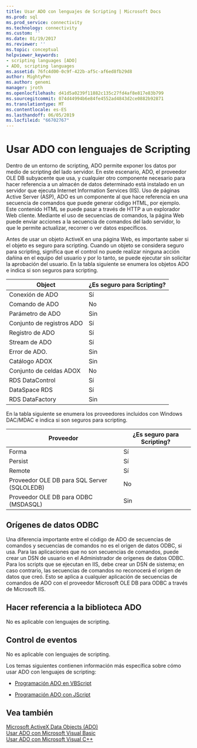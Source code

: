 ```yaml
---
title: Usar ADO con lenguajes de Scripting | Microsoft Docs
ms.prod: sql
ms.prod_service: connectivity
ms.technology: connectivity
ms.custom: ''
ms.date: 01/19/2017
ms.reviewer: ''
ms.topic: conceptual
helpviewer_keywords:
- scripting languages [ADO]
- ADO, scripting languages
ms.assetid: 76fc4d00-0c9f-422b-af5c-af6ed8fb29d8
author: MightyPen
ms.author: genemi
manager: jroth
ms.openlocfilehash: d41d5a0239f11882c135c27fd4af8e817e83b799
ms.sourcegitcommit: 074d44994b6e84fe4552ad4843d2ce0882b92871
ms.translationtype: MT
ms.contentlocale: es-ES
ms.lasthandoff: 06/05/2019
ms.locfileid: "66702767"
---
```

# <a name="using-ado-with-scripting-languages"></a>Usar ADO con lenguajes de Scripting
Dentro de un entorno de scripting, ADO permite exponer los datos por medio de scripting del lado servidor. En este escenario, ADO, el proveedor OLE DB subyacente que usa, y cualquier otro componente necesario para hacer referencia a un almacén de datos determinado está instalado en un servidor que ejecuta Internet Information Services (IIS). Uso de páginas Active Server (ASP), ADO es un componente al que hace referencia en una secuencia de comandos que puede generar código HTML, por ejemplo. Este contenido HTML se puede pasar a través de HTTP a un explorador Web cliente. Mediante el uso de secuencias de comandos, la página Web puede enviar acciones a la secuencia de comandos del lado servidor, lo que le permite actualizar, recorrer o ver datos específicos.  
  
 Antes de usar un objeto ActiveX en una página Web, es importante saber si el objeto es seguro para scripting. Cuando un objeto se considera seguro para scripting, significa que el control no puede realizar ninguna acción dañina en el equipo del usuario y por lo tanto, se puede ejecutar sin solicitar la aprobación del usuario. En la tabla siguiente se enumera los objetos ADO e indica si son seguros para scripting.  
  
|Object|¿Es seguro para Scripting?|  
|------------|-------------------------|  
|Conexión de ADO|Sí|  
|Comando de ADO|No|  
|Parámetro de ADO|Sin|  
|Conjunto de registros ADO|Sí|  
|Registro de ADO|Sí|  
|Stream de ADO|Sí|  
|Error de ADO.|Sin|  
|Catálogo ADOX|Sin|  
|Conjunto de celdas ADOX|No|  
|RDS DataControl|Sí|  
|DataSpace RDS|Sí|  
|RDS DataFactory|Sin|  
  
 En la tabla siguiente se enumera los proveedores incluidos con Windows DAC/MDAC e indica si son seguros para scripting.  
  
|Proveedor|¿Es seguro para Scripting?|  
|--------------|-------------------------|  
|Forma|Sí|  
|Persist|Sí|  
|Remote|Sí|  
|Proveedor OLE DB para SQL Server (SQLOLEDB)|No|  
|Proveedor OLE DB para ODBC (MSDASQL)|Sin|  
  
## <a name="odbc-data-sources"></a>Orígenes de datos ODBC  
 Una diferencia importante entre el código de ADO de secuencias de comandos y secuencias de comandos no es el origen de datos ODBC, si usa. Para las aplicaciones que no son secuencias de comandos, puede crear un DSN de usuario en el Administrador de orígenes de datos ODBC. Para los scripts que se ejecutan en IIS, debe crear un DSN de sistema; en caso contrario, las secuencias de comandos no reconocerá el origen de datos que creó. Esto se aplica a cualquier aplicación de secuencias de comandos de ADO con el proveedor Microsoft OLE DB para ODBC a través de Microsoft IIS.  
  
## <a name="referencing-the-ado-library"></a>Hacer referencia a la biblioteca ADO  
 No es aplicable con lenguajes de scripting.  
  
## <a name="handling-events"></a>Control de eventos  
 No es aplicable con lenguajes de scripting.  
  
 Los temas siguientes contienen información más específica sobre cómo usar ADO con lenguajes de scripting:  
  
-   [Programación ADO en VBScript](../../../ado/guide/appendixes/vbscript-ado-programming.md)  
  
-   [Programación ADO con JScript](../../../ado/guide/appendixes/jscript-ado-programming.md)  
  
## <a name="see-also"></a>Vea también  
 [Microsoft ActiveX Data Objects (ADO)](../../../ado/microsoft-activex-data-objects-ado.md)   
 [Usar ADO con Microsoft Visual Basic](../../../ado/guide/appendixes/using-ado-with-microsoft-visual-basic.md)   
 [Usar ADO con Microsoft Visual C++](../../../ado/guide/appendixes/using-ado-with-microsoft-visual-c.md)   
